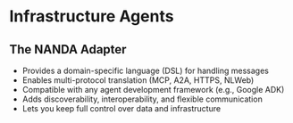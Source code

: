 # Infrastructure Agents

## The NANDA Adapter 
* Provides a domain-specific language (DSL) for handling messages
* Enables multi-protocol translation (MCP, A2A, HTTPS, NLWeb)
* Compatible with any agent development framework (e.g., Google ADK)
* Adds discoverability, interoperability, and flexible communication
* Lets you keep full control over data and infrastructure
